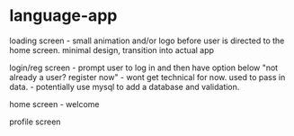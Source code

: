 # language-app

loading screen
    - small animation and/or logo before user is directed to the home screen. minimal design, transition into actual app

login/reg screen
    - prompt user to log in and then have option below "not already a user? register now"
    - wont get technical for now. used to pass in data.
    - potentially use mysql to add a database and validation.

home screen
    - welcome



profile screen